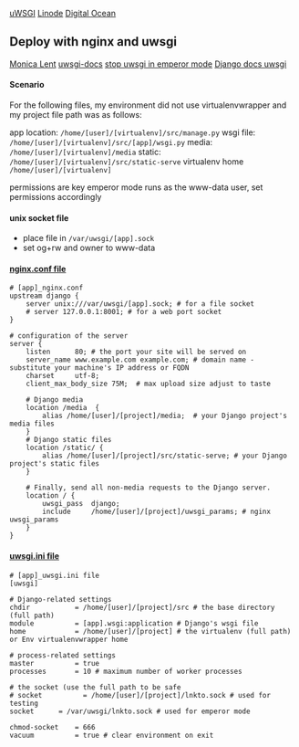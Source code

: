 [uWSGI](https://www.linode.com/docs/security/backups/backing-up-your-data)
[Linode](https://www.linode.com/docs/web-servers/nginx/deploy-django-applications-using-uwsgi-and-nginx-on-ubuntu-14-04)
[Digital Ocean](https://www.digitalocean.com/community/tutorials/how-to-serve-django-applications-with-uwsgi-and-nginx-on-ubuntu-16-04)

## Deploy with nginx and uwsgi
[Monica Lent](http://monicalent.com/blog/2013/12/06/set-up-nginx-and-uwsgi/)
[uwsgi-docs](http://uwsgi-docs.readthedocs.io/en/latest/tutorials/Django_and_nginx.html)
[stop uwsgi in emperor mode](http://lists.unbit.it/pipermail/uwsgi/2012-February/003560.html)
[Django docs uwsgi](http://lists.unbit.it/pipermail/uwsgi/2012-February/003560.html)

#### Scenario
For the following files, my environment did not use virtualenvwrapper and my project file path was as follows:

app location:   `/home/[user]/[virtualenv]/src/manage.py`
wsgi file:      `/home/[user]/[virtualenv]/src/[app]/wsgi.py`
media:          `/home/[user]/[virtualenv]/media`
static:         `/home/[user]/[virtualenv]/src/static-serve`
virtualenv home `/home/[user]/[virtualenv]`

permissions are key
emperor mode runs as the www-data user, set permissions accordingly

#### unix socket file
- place file in `/var/uwsgi/[app].sock`
- set og+rw and owner to www-data

#### [nginx.conf file](app_nginx.conf)
```
# [app]_nginx.conf
upstream django {
    server unix:///var/uwsgi/[app].sock; # for a file socket
    # server 127.0.0.1:8001; # for a web port socket
}

# configuration of the server
server {
    listen      80; # the port your site will be served on
    server_name www.example.com example.com; # domain name - substitute your machine's IP address or FQDN
    charset     utf-8;
    client_max_body_size 75M;  # max upload size adjust to taste

    # Django media
    location /media  {
        alias /home/[user]/[project]/media;  # your Django project's media files
    }
    # Django static files
    location /static/ {
        alias /home/[user]/[project]/src/static-serve; # your Django project's static files
    }

    # Finally, send all non-media requests to the Django server.
    location / {
        uwsgi_pass  django;
        include     /home/[user]/[project]/uwsgi_params; # nginx uwsgi_params
    }
}
```
#### [uwsgi.ini file](app_uwsgi.ini)
```
# [app]_uwsgi.ini file
[uwsgi]

# Django-related settings
chdir           = /home/[user]/[project]/src # the base directory (full path)
module          = [app].wsgi:application # Django's wsgi file
home            = /home/[user]/[project] # the virtualenv (full path) or Env virtualenvwrapper home

# process-related settings
master          = true
processes       = 10 # maximum number of worker processes

# the socket (use the full path to be safe
# socket          = /home/[user]/[project]/lnkto.sock # used for testing
socket		= /var/uwsgi/lnkto.sock # used for emperor mode

chmod-socket    = 666
vacuum          = true # clear environment on exit
```
